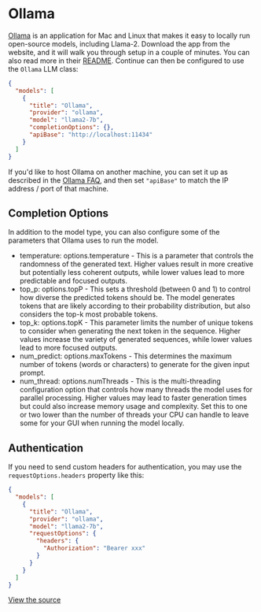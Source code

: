 # Ollama

[Ollama](https://ollama.ai/) is an application for Mac and Linux that makes it easy to locally run open-source models, including Llama-2. Download the app from the website, and it will walk you through setup in a couple of minutes. You can also read more in their [README](https://github.com/jmorganca/ollama). Continue can then be configured to use the `Ollama` LLM class:

```json title="~/.continue/config.json"
{
  "models": [
    {
      "title": "Ollama",
      "provider": "ollama",
      "model": "llama2-7b",
      "completionOptions": {},
      "apiBase": "http://localhost:11434"
    }
  ]
}
```

If you'd like to host Ollama on another machine, you can set it up as described in the [Ollama FAQ](https://github.com/ollama/ollama/blob/main/docs/faq.md#how-can-i-expose-ollama-on-my-network), and then set `"apiBase"` to match the IP address / port of that machine.

## Completion Options

In addition to the model type, you can also configure some of the parameters that Ollama uses to run the model.

- temperature: options.temperature - This is a parameter that controls the randomness of the generated text. Higher values result in more creative but potentially less coherent outputs, while lower values lead to more predictable and focused outputs.
- top_p: options.topP - This sets a threshold (between 0 and 1) to control how diverse the predicted tokens should be. The model generates tokens that are likely according to their probability distribution, but also considers the top-k most probable tokens.
- top_k: options.topK - This parameter limits the number of unique tokens to consider when generating the next token in the sequence. Higher values increase the variety of generated sequences, while lower values lead to more focused outputs.
- num_predict: options.maxTokens - This determines the maximum number of tokens (words or characters) to generate for the given input prompt.
- num_thread: options.numThreads - This is the multi-threading configuration option that controls how many threads the model uses for parallel processing. Higher values may lead to faster generation times but could also increase memory usage and complexity. Set this to one or two lower than the number of threads your CPU can handle to leave some for your GUI when running the model locally.

## Authentication

If you need to send custom headers for authentication, you may use the `requestOptions.headers` property like this:

```json title="~/.continue/config.json"
{
  "models": [
    {
      "title": "Ollama",
      "provider": "ollama",
      "model": "llama2-7b",
      "requestOptions": {
        "headers": {
          "Authorization": "Bearer xxx"
        }
      }
    }
  ]
}
```

[View the source](https://github.com/continuedev/continue/blob/main/core/llm/llms/Ollama.ts)
